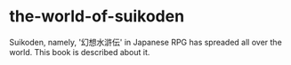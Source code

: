 # the-world-of-suikoden
Suikoden, namely, '幻想水滸伝' in Japanese RPG has spreaded all over the world. This book is described about it.
